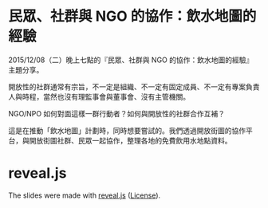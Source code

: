 
# 民眾、社群與 NGO 的協作：飲水地圖的經驗

2015/12/08（二）晚上七點的『民眾、社群與 NGO 的協作：飲水地圖的經驗』主題分享。

開放性的社群通常有宗旨，不一定是組織、不一定有固定成員、不一定有專案負責人與時程，當然也沒有理監事會與董事會、沒有主管機關。

NGO/NPO 如何對面這樣一群行動者？如何與開放性的社群合作互補？

這是在推動「飲水地圖」計劃時，同時想要嘗試的。我們透過開放街圖的協作平台，與開放街圖社群、民眾一起協作，整理各地的免費飲用水地點資料。

# reveal.js

The slides were made with [reveal.js](https://github.com/hakimel/reveal.js) ([License](reveal.LICENSE)).
